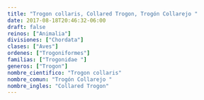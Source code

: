 ```yaml
---
title: "Trogon collaris, Collared Trogon, Trogón Collarejo "
date: 2017-08-18T20:46:32-06:00
draft: false
reinos: ["Animalia"]
divisiones: ["Chordata"]
clases: ["Aves"]
ordenes: ["Trogoniformes"]
familias: ["Trogonidae "]
generos: ["Trogon"]
nombre_cientifico: "Trogon collaris"
nombre_comun: "Trogón Collarejo "
nombre_ingles: "Collared Trogon"
---
```

